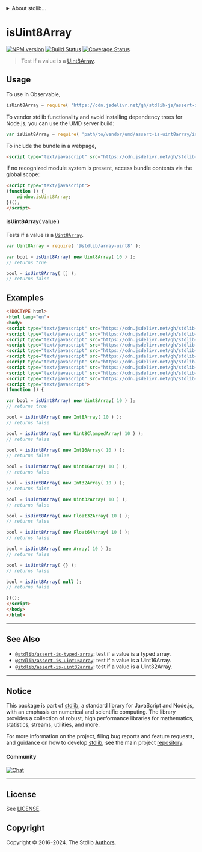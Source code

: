 <!--

@license Apache-2.0

Copyright (c) 2018 The Stdlib Authors.

Licensed under the Apache License, Version 2.0 (the "License");
you may not use this file except in compliance with the License.
You may obtain a copy of the License at

   http://www.apache.org/licenses/LICENSE-2.0

Unless required by applicable law or agreed to in writing, software
distributed under the License is distributed on an "AS IS" BASIS,
WITHOUT WARRANTIES OR CONDITIONS OF ANY KIND, either express or implied.
See the License for the specific language governing permissions and
limitations under the License.

-->


<details>
  <summary>
    About stdlib...
  </summary>
  <p>We believe in a future in which the web is a preferred environment for numerical computation. To help realize this future, we've built stdlib. stdlib is a standard library, with an emphasis on numerical and scientific computation, written in JavaScript (and C) for execution in browsers and in Node.js.</p>
  <p>The library is fully decomposable, being architected in such a way that you can swap out and mix and match APIs and functionality to cater to your exact preferences and use cases.</p>
  <p>When you use stdlib, you can be absolutely certain that you are using the most thorough, rigorous, well-written, studied, documented, tested, measured, and high-quality code out there.</p>
  <p>To join us in bringing numerical computing to the web, get started by checking us out on <a href="https://github.com/stdlib-js/stdlib">GitHub</a>, and please consider <a href="https://opencollective.com/stdlib">financially supporting stdlib</a>. We greatly appreciate your continued support!</p>
</details>

# isUint8Array

[![NPM version][npm-image]][npm-url] [![Build Status][test-image]][test-url] [![Coverage Status][coverage-image]][coverage-url] <!-- [![dependencies][dependencies-image]][dependencies-url] -->

> Test if a value is a [Uint8Array][mdn-uint8array].



<section class="usage">

## Usage

To use in Observable,

```javascript
isUint8Array = require( 'https://cdn.jsdelivr.net/gh/stdlib-js/assert-is-uint8array@umd/browser.js' )
```

To vendor stdlib functionality and avoid installing dependency trees for Node.js, you can use the UMD server build:

```javascript
var isUint8Array = require( 'path/to/vendor/umd/assert-is-uint8array/index.js' )
```

To include the bundle in a webpage,

```html
<script type="text/javascript" src="https://cdn.jsdelivr.net/gh/stdlib-js/assert-is-uint8array@umd/browser.js"></script>
```

If no recognized module system is present, access bundle contents via the global scope:

```html
<script type="text/javascript">
(function () {
    window.isUint8Array;
})();
</script>
```

#### isUint8Array( value )

Tests if a value is a [`Uint8Array`][mdn-uint8array].

```javascript
var Uint8Array = require( '@stdlib/array-uint8' );

var bool = isUint8Array( new Uint8Array( 10 ) );
// returns true

bool = isUint8Array( [] );
// returns false
```

</section>

<!-- /.usage -->

<section class="examples">

## Examples

<!-- eslint no-undef: "error" -->

```html
<!DOCTYPE html>
<html lang="en">
<body>
<script type="text/javascript" src="https://cdn.jsdelivr.net/gh/stdlib-js/array-int8@umd/browser.js"></script>
<script type="text/javascript" src="https://cdn.jsdelivr.net/gh/stdlib-js/array-uint8@umd/browser.js"></script>
<script type="text/javascript" src="https://cdn.jsdelivr.net/gh/stdlib-js/array-uint8c@umd/browser.js"></script>
<script type="text/javascript" src="https://cdn.jsdelivr.net/gh/stdlib-js/array-int16@umd/browser.js"></script>
<script type="text/javascript" src="https://cdn.jsdelivr.net/gh/stdlib-js/array-uint16@umd/browser.js"></script>
<script type="text/javascript" src="https://cdn.jsdelivr.net/gh/stdlib-js/array-int32@umd/browser.js"></script>
<script type="text/javascript" src="https://cdn.jsdelivr.net/gh/stdlib-js/array-uint32@umd/browser.js"></script>
<script type="text/javascript" src="https://cdn.jsdelivr.net/gh/stdlib-js/array-float32@umd/browser.js"></script>
<script type="text/javascript" src="https://cdn.jsdelivr.net/gh/stdlib-js/array-float64@umd/browser.js"></script>
<script type="text/javascript" src="https://cdn.jsdelivr.net/gh/stdlib-js/assert-is-uint8array@umd/browser.js"></script>
<script type="text/javascript">
(function () {

var bool = isUint8Array( new Uint8Array( 10 ) );
// returns true

bool = isUint8Array( new Int8Array( 10 ) );
// returns false

bool = isUint8Array( new Uint8ClampedArray( 10 ) );
// returns false

bool = isUint8Array( new Int16Array( 10 ) );
// returns false

bool = isUint8Array( new Uint16Array( 10 ) );
// returns false

bool = isUint8Array( new Int32Array( 10 ) );
// returns false

bool = isUint8Array( new Uint32Array( 10 ) );
// returns false

bool = isUint8Array( new Float32Array( 10 ) );
// returns false

bool = isUint8Array( new Float64Array( 10 ) );
// returns false

bool = isUint8Array( new Array( 10 ) );
// returns false

bool = isUint8Array( {} );
// returns false

bool = isUint8Array( null );
// returns false

})();
</script>
</body>
</html>
```

</section>

<!-- /.examples -->

<!-- Section for related `stdlib` packages. Do not manually edit this section, as it is automatically populated. -->

<section class="related">

* * *

## See Also

-   <span class="package-name">[`@stdlib/assert-is-typed-array`][@stdlib/assert/is-typed-array]</span><span class="delimiter">: </span><span class="description">test if a value is a typed array.</span>
-   <span class="package-name">[`@stdlib/assert-is-uint16array`][@stdlib/assert/is-uint16array]</span><span class="delimiter">: </span><span class="description">test if a value is a Uint16Array.</span>
-   <span class="package-name">[`@stdlib/assert-is-uint32array`][@stdlib/assert/is-uint32array]</span><span class="delimiter">: </span><span class="description">test if a value is a Uint32Array.</span>

</section>

<!-- /.related -->

<!-- Section for all links. Make sure to keep an empty line after the `section` element and another before the `/section` close. -->


<section class="main-repo" >

* * *

## Notice

This package is part of [stdlib][stdlib], a standard library for JavaScript and Node.js, with an emphasis on numerical and scientific computing. The library provides a collection of robust, high performance libraries for mathematics, statistics, streams, utilities, and more.

For more information on the project, filing bug reports and feature requests, and guidance on how to develop [stdlib][stdlib], see the main project [repository][stdlib].

#### Community

[![Chat][chat-image]][chat-url]

---

## License

See [LICENSE][stdlib-license].


## Copyright

Copyright &copy; 2016-2024. The Stdlib [Authors][stdlib-authors].

</section>

<!-- /.stdlib -->

<!-- Section for all links. Make sure to keep an empty line after the `section` element and another before the `/section` close. -->

<section class="links">

[npm-image]: http://img.shields.io/npm/v/@stdlib/assert-is-uint8array.svg
[npm-url]: https://npmjs.org/package/@stdlib/assert-is-uint8array

[test-image]: https://github.com/stdlib-js/assert-is-uint8array/actions/workflows/test.yml/badge.svg?branch=main
[test-url]: https://github.com/stdlib-js/assert-is-uint8array/actions/workflows/test.yml?query=branch:main

[coverage-image]: https://img.shields.io/codecov/c/github/stdlib-js/assert-is-uint8array/main.svg
[coverage-url]: https://codecov.io/github/stdlib-js/assert-is-uint8array?branch=main

<!--

[dependencies-image]: https://img.shields.io/david/stdlib-js/assert-is-uint8array.svg
[dependencies-url]: https://david-dm.org/stdlib-js/assert-is-uint8array/main

-->

[chat-image]: https://img.shields.io/gitter/room/stdlib-js/stdlib.svg
[chat-url]: https://app.gitter.im/#/room/#stdlib-js_stdlib:gitter.im

[stdlib]: https://github.com/stdlib-js/stdlib

[stdlib-authors]: https://github.com/stdlib-js/stdlib/graphs/contributors

[umd]: https://github.com/umdjs/umd
[es-module]: https://developer.mozilla.org/en-US/docs/Web/JavaScript/Guide/Modules

[deno-url]: https://github.com/stdlib-js/assert-is-uint8array/tree/deno
[umd-url]: https://github.com/stdlib-js/assert-is-uint8array/tree/umd
[esm-url]: https://github.com/stdlib-js/assert-is-uint8array/tree/esm
[branches-url]: https://github.com/stdlib-js/assert-is-uint8array/blob/main/branches.md

[stdlib-license]: https://raw.githubusercontent.com/stdlib-js/assert-is-uint8array/main/LICENSE

[mdn-uint8array]: https://developer.mozilla.org/en-US/docs/Web/JavaScript/Reference/Global_Objects/Uint8Array

<!-- <related-links> -->

[@stdlib/assert/is-typed-array]: https://github.com/stdlib-js/assert-is-typed-array/tree/umd

[@stdlib/assert/is-uint16array]: https://github.com/stdlib-js/assert-is-uint16array/tree/umd

[@stdlib/assert/is-uint32array]: https://github.com/stdlib-js/assert-is-uint32array/tree/umd

<!-- </related-links> -->

</section>

<!-- /.links -->
